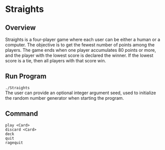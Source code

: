 # Straights
## Overview
Straights is a four-player game where each user can be either a human or a computer. The objective is to get the fewest number of points among the players. The game ends when one player accumulates 80 points or more, and the player with the lowest score is declared the winner. If the lowest score is a tie, then all players with that score win. 
## Run Program
`./Straights` <br/>
The user can provide an optional integer argument seed, used to initialize the random number generator when starting the program.

## Command
`play <Card>`<br/>
`discard <Card>`<br/>
`deck`<br/>
`quit`<br/>
`ragequit`<br/>


